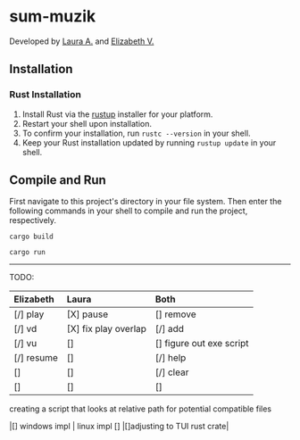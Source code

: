 # sum-muzik

Developed by [Laura A.](https://github.com/sally55uwu) and [Elizabeth V.](https://github.com/feliiizabeth)

## Installation

### Rust Installation

1. Install Rust via the [rustup](https://rustup.rs/) installer for your platform.
1. Restart your shell upon installation.
1. To confirm your installation, run `rustc --version` in your shell.
1. Keep your Rust installation updated by running `rustup update` in your shell.

## Compile and Run

First navigate to this project's directory in your file system. Then enter the following commands in your shell to compile and run the project, respectively.

```
cargo build
```

```
cargo run
```

---

TODO:

| Elizabeth  | Laura                | Both                     |
| :--------- | :------------------- | :----------------------- |
| [/] play   | [X] pause            | [] remove                |
| [/] vd     | [X] fix play overlap | [/] add                  |
| [/] vu     | []                   | [] figure out exe script |
| [/] resume | []                   | [/] help                 |
| []         | []                   | [/] clear                |
| []         | []                   | []                       |

creating a script that looks at relative path for potential compatible files

|[] windows impl | linux impl [] |[]adjusting to TUI rust crate|
